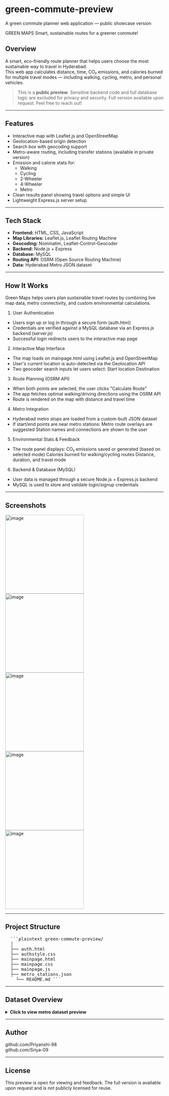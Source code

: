 # green-commute-preview
A green commute planner web application — public showcase version

GREEN MAPS
Smart, sustainable routes for a greener commute!

## Overview
A smart, eco-friendly route planner that helps users choose the most sustainable way to travel in Hyderabad.  
This web app calculates distance, time, CO₂ emissions, and calories burned for multiple travel modes — including walking, cycling, metro, and personal vehicles.

> This is a **public preview**. Sensitive backend code and full database logic are excluded for privacy and security.
> Full version available upon request. Feel free to reach out!

---

## Features

- Interactive map with Leaflet.js and OpenStreetMap
- Geolocation-based origin detection
- Search box with geocoding support
- Metro-aware routing, including transfer stations (available in private version)
- Emission and calorie stats for:
  - Walking
  - Cycling
  - 2-Wheeler
  - 4-Wheeler
  - Metro
- Clean results panel showing travel options and simple UI
- Lightweight Express.js server setup

---

## Tech Stack

- **Frontend:** HTML, CSS, JavaScript
- **Map Libraries:** Leaflet.js, Leaflet Routing Machine
- **Geocoding:** Nominatim, Leaflet-Control-Geocoder
- **Backend:** Node.js + Express
- **Database:** MySQL
- **Routing API:** OSRM (Open Source Routing Machine)
- **Data:** Hyderabad Metro JSON dataset

--- 

## How It Works
Green Maps helps users plan sustainable travel routes by combining live map data, metro connectivity, and custom environmental calculations.

1. User Authentication
- Users sign up or log in through a secure form (auth.html)
- Credentials are verified against a MySQL database via an Express.js backend (server.js)
- Successful login redirects users to the interactive map page

2. Interactive Map Interface
- The map loads on mainpage.html using Leaflet.js and OpenStreetMap
- User's current location is auto-detected via the Geolocation API
- Two geocoder search inputs let users select:
  Start location
  Destination

3. Route Planning (OSRM API)
- When both points are selected, the user clicks "Calculate Route"
- The app fetches optimal walking/driving directions using the OSRM API
- Route is rendered on the map with distance and travel time

4. Metro Integration
- Hyderabad metro stops are loaded from a custom-built JSON dataset
- If start/end points are near metro stations:
  Metro route overlays are suggested
  Station names and connections are shown to the user

5. Environmental Stats & Feedback
- The route panel displays:
  CO₂ emissions saved or generated (based on selected mode)
  Calories burned for walking/cycling routes
  Distance, duration, and travel mode

6. Backend & Database (MySQL)
- User data is managed through a secure Node.js + Express.js backend
- MySQL is used to store and validate login/signup credentials

---

## Screenshots

<img height="250" alt="image" src="https://github.com/user-attachments/assets/acfc93f1-01c1-4991-897a-67df550073a8" /><br>
<img height="250" alt="image" src="https://github.com/user-attachments/assets/c4ecb25c-a5c5-4c39-acba-0237c04cd7eb" /><br>
<img height="250" alt="image" src="https://github.com/user-attachments/assets/b2036ee2-f7ee-45a5-9875-e5cdc859d68c" /><br>
<img height="250" alt="image" src="https://github.com/user-attachments/assets/a793e569-d5c8-408c-b8ae-664da3d38176" /><br>
<img height="250" alt="image" src="https://github.com/user-attachments/assets/30bf4806-020f-4ad4-b08e-77a1cd554456" /><br>

---

## Project Structure

<pre>  ```plaintext green-commute-preview/ 
  │ 
  ├── auth.html 
  ├── authstyle.css 
  ├── mainpage.html 
  ├── mainpage.css 
  ├── mainpage.js 
  ├── metro_stations.json 
    └── README.md ``` </pre>
---

## Dataset Overview
<details> <summary><strong>Click to view metro dataset preview</strong></summary>
| Field                    | Description                            |<br>
| ------------------------ | -------------------------------------- |<br>
| `Station Name`           | Name of the metro station              |<br>
| `Line`                   | Metro line (Red, Blue, or Green)       |<br>
| `Latitude` / `Longitude` | GPS coordinates of the station         |<br>
| `Next Station`           | Name of the next station on the line   |<br>
| `Distance to Next (km)`  | Distance in kilometers to next station |<br>
| `Time to Next (min)`     | Estimated travel time in minutes       |<br>
| `Connections`            | Line interchanges (e.g., "Red / Blue") |<br>
| `Emission per km (gCO2)` | Carbon emission per kilometer          |<br>
<br>
Sample Entries
[
  {
    "Station Name": "Miyapur",
    "Line": "Red Line",
    "Latitude": 17.49656,
    "Longitude": 78.37293,
    "Next Station": "J.N.T.U College",
    "Distance to Next (km)": 1.8,
    "Time to Next (min)": 3,
    "Connections": "None",
    "Emission per km (gCO2)": 0
  },
  {
    "Station Name": "Ameerpet",
    "Line": "Red Line",
    "Latitude": 17.434803,
    "Longitude": 78.448011,
    "Next Station": "Punjagutta",
    "Distance to Next (km)": 1.3,
    "Time to Next (min)": 3,
    "Connections": "Red / Blue",
    "Emission per km (gCO2)": 0
  }
]

</details>

---

## **Author**
github.com/Priyanshi-98<br>
github.com/Sriya-09

---
## **License**
This preview is open for viewing and feedback.
The full version is available upon request and is not publicly licensed for reuse.
